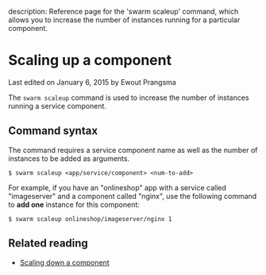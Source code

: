 description: Reference page for the 'swarm scaleup' command, which allows you to increase the number of instances running for a particular component.

# Scaling up a component

<p class="lastmod">Last edited on January 6, 2015 by Ewout Prangsma</p>

The `swarm scaleup` command is used to increase the number of instances running a service component.

## Command syntax

The command requires a service component name as well as the number of instances to be added as arguments.

    $ swarm scaleup <app/service/component> <num-to-add>

For example, if you have an "onlineshop" app with a service called "imageserver" and a component called "nginx", use the following command to __add one__ instance for this component:

    $ swarm scaleup onlineshop/imageserver/nginx 1

## Related reading

 * [Scaling down a component](../scaledown/)
